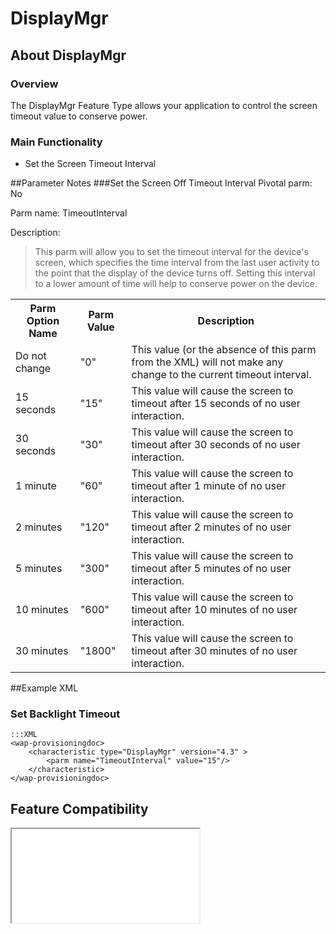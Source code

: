 # DisplayMgr

## About DisplayMgr

### Overview

The DisplayMgr Feature Type allows your application to control the screen timeout value to conserve power.

### Main Functionality

* Set the Screen Timeout Interval
 
##Parameter Notes
###Set the Screen Off Timeout Interval
Pivotal parm: No

Parm name: TimeoutInterval

Description: 

>This parm will allow you to set the timeout interval for the device's screen, which specifies the time interval from the last user activity to the point that the display of the device turns off. Setting this interval to a lower amount of time will help to conserve power on the device.

<div class="parm-table">
 <table>
	<tr>
		<th>Parm Option Name</th>
		<th>Parm Value</th>
		<th>Description</th>
	</tr>
  <tr>
    <td>Do not change</td>
    <td>"0"</td>
	<td>This value (or the absence of this parm from the XML) will not make any change to the current timeout interval.</td>
  </tr>
  <tr>
    <td>15 seconds</td>
    <td>"15"</td>
	<td>This value will cause the screen to timeout after 15 seconds of no user interaction.</td>
  </tr>
  <tr>
    <td>30 seconds</td>
    <td>"30"</td>
	<td>This value will cause the screen to timeout after 30 seconds of no user interaction.</td>
  </tr>
  <tr>
    <td>1 minute</td>
    <td>"60"</td>
	<td>This value will cause the screen to timeout after 1 minute of no user interaction.</td>
  </tr>
  <tr>
    <td>2 minutes</td>
    <td>"120"</td>
	<td>This value will cause the screen to timeout after 2 minutes of no user interaction.</td>
  </tr>
  <tr>
    <td>5 minutes</td>
    <td>"300"</td>
	<td>This value will cause the screen to timeout after 5 minutes of no user interaction.</td>
  </tr>
  <tr>
    <td>10 minutes</td>
    <td>"600"</td>
	<td>This value will cause the screen to timeout after 10 minutes of no user interaction.</td>
  </tr>
  <tr>
    <td>30 minutes</td>
    <td>"1800"</td>
	<td>This value will cause the screen to timeout after 30 minutes of no user interaction.</td>
  </tr>
</table>
</div>

##Example XML
### Set Backlight Timeout

    :::XML
    <wap-provisioningdoc>
        <characteristic type="DisplayMgr" version="4.3" >
            <parm name="TimeoutInterval" value="15"/>
        </characteristic>
    </wap-provisioningdoc>


## Feature Compatibility

<iframe src="compare.html#mx=4.3&csp=DisplayMgr&os=JB&embed=true"></iframe> 